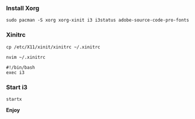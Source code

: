 ### Install Xorg
```
sudo pacman -S xorg xorg-xinit i3 i3status adobe-source-code-pro-fonts
```

### Xinitrc
```
cp /etc/X11/xinit/xinitrc ~/.xinitrc
```

```
nvim ~/.xinitrc

#!/bin/bash
exec i3
```

### Start i3
```
startx
```

**Enjoy**
